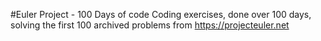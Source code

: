 #Euler Project - 100 Days of code
Coding exercises, done over 100 days, solving the first 100 archived problems from https://projecteuler.net
